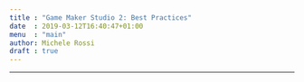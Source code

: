 ```yaml
---
title : "Game Maker Studio 2: Best Practices"
date  : 2019-03-12T16:40:47+01:00
menu  : "main"
author: Michele Rossi
draft : true
---
```



------